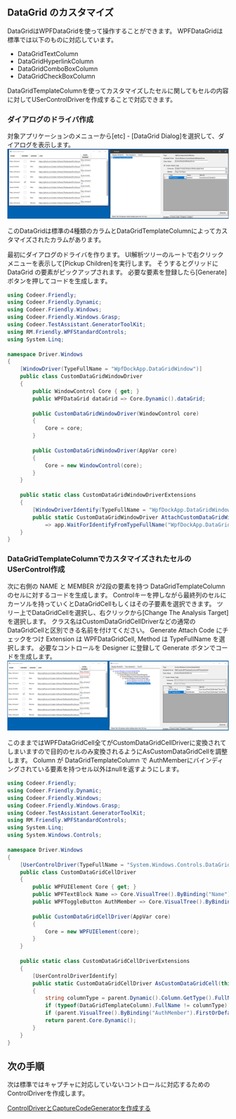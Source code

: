 ## DataGrid のカスタマイズ

DataGridはWPFDataGridを使って操作することができます。
WPFDataGridは標準では以下のものに対応しています。

- DataGridTextColumn
- DataGridHyperlinkColumn
- DataGridComboBoxColumn
- DataGridCheckBoxColumn

DataGridTemplateColumnを使ってカスタマイズしたセルに関してもセルの内容に対してUSerControlDriverを作成することで対応できます。

### ダイアログのドライバ作成
対象アプリケーションのメニューから[etc] - [DataGrid Dialog]を選択して、ダイアログを表示します。
![DataGridDriver.Analyze.png](../Img/DataGridDriver.Analyze.png)

このDataGridは標準の4種類のカラムとDataGridTemplateColumnによってカスタマイズされたカラムがあります。

最初にダイアログのドライバを作ります。
UI解析ツリーのルートで右クリックメニューを表示して[Pickup Children]を実行します。
そうするとグリッドに DataGrid の要素がピックアップされます。
必要な要素を登録したら[Generate]ボタンを押してコードを生成します。

```cs
using Codeer.Friendly;
using Codeer.Friendly.Dynamic;
using Codeer.Friendly.Windows;
using Codeer.Friendly.Windows.Grasp;
using Codeer.TestAssistant.GeneratorToolKit;
using RM.Friendly.WPFStandardControls;
using System.Linq;

namespace Driver.Windows
{
    [WindowDriver(TypeFullName = "WpfDockApp.DataGridWindow")]
    public class CustomDataGridWindowDriver
    {
        public WindowControl Core { get; }
        public WPFDataGrid dataGrid => Core.Dynamic().dataGrid; 

        public CustomDataGridWindowDriver(WindowControl core)
        {
            Core = core;
        }

        public CustomDataGridWindowDriver(AppVar core)
        {
            Core = new WindowControl(core);
        }
    }

    public static class CustomDataGridWindowDriverExtensions
    {
        [WindowDriverIdentify(TypeFullName = "WpfDockApp.DataGridWindow")]
        public static CustomDataGridWindowDriver AttachCustomDataGridWindow(this WindowsAppFriend app)
            => app.WaitForIdentifyFromTypeFullName("WpfDockApp.DataGridWindow").Dynamic();
    }
}
```

### DataGridTemplateColumnでカスタマイズされたセルのUSerControl作成
次に右側の NAME と MEMBER が2段の要素を持つ DataGridTemplateColumn のセルに対するコードを生成します。
Controlキーを押しながら最終列のセルにカーソルを持っていくとDataGridCellもしくはその子要素を選択できます。
ツリー上でDataGridCellを選択し、右クリックから[Change The Analysis Target]を選択します。
クラス名はCustomDataGridCellDriverなどの通常のDataGridCellと区別できる名前を付けてください。
Generate Attach Code にチェックをつけ Extension は WPFDataGridCell, Method は TypeFullName を選択します。
必要なコントロールを Designer に登録して Generate ボタンでコードを生成します。
![DataGridDriver.Form.png](../Img/DataGridDriver.Form.png)

このままではWPFDataGridCell全てがCustomDataGridCellDriverに変換されてしまいますので目的のセルのみ変換されるようにAsCustomDataGridCellを調整します。
Column が DataGridTemplateColumn で AuthMemberにバインディングされている要素を持つセル以外はnullを返すようにします。

```cs
using Codeer.Friendly;
using Codeer.Friendly.Dynamic;
using Codeer.Friendly.Windows;
using Codeer.Friendly.Windows.Grasp;
using Codeer.TestAssistant.GeneratorToolKit;
using RM.Friendly.WPFStandardControls;
using System.Linq;
using System.Windows.Controls;

namespace Driver.Windows
{
    [UserControlDriver(TypeFullName = "System.Windows.Controls.DataGridCell")]
    public class CustomDataGridCellDriver
    {
        public WPFUIElement Core { get; }
        public WPFTextBlock Name => Core.VisualTree().ByBinding("Name").Single().Dynamic(); 
        public WPFToggleButton AuthMember => Core.VisualTree().ByBinding("AuthMember").Single().Dynamic(); 

        public CustomDataGridCellDriver(AppVar core)
        {
            Core = new WPFUIElement(core);
        }
    }

    public static class CustomDataGridCellDriverExtensions
    {
        [UserControlDriverIdentify]
        public static CustomDataGridCellDriver AsCustomDataGridCell(this WPFDataGridCell parent)
        {
            string columnType = parent.Dynamic().Column.GetType().FullName;
            if (typeof(DataGridTemplateColumn).FullName != columnType) return null;
            if (parent.VisualTree().ByBinding("AuthMember").FirstOrDefault() == null) return null;
            return parent.Core.Dynamic();
        }
    }
}
```

## 次の手順

次は標準ではキャプチャに対応していないコントロールに対応するためのControlDriverを作成します。

[ControlDriverとCaptureCodeGeneratorを作成する](ControlDriver.md)
